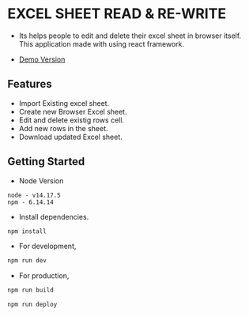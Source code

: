 # EXCEL SHEET READ & RE-WRITE

- Its helps people to edit and delete their excel sheet in browser itself. This application made with using react framework.

- [Demo Version](https://paalamugan.github.io/excel-sheet-react-table/)

## Features

- Import Existing excel sheet.
- Create new Browser Excel sheet.
- Edit and delete existig rows cell.
- Add new rows in the sheet.
- Download updated Excel sheet.

## Getting Started

- Node Version

```
node - v14.17.5
npm - 6.14.14
```

- Install dependencies.

```bash
npm install
```

- For development,

```bash
npm run dev
```

- For production,

```bash
npm run build
```

```bash
npm run deploy
```
